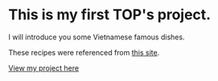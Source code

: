<h1>This is my first TOP's project.</h1>
<p>I will introduce you some Vietnamese famous dishes.</p>
<p>These recipes were referenced from <a href="https://www.allrecipes.com/">this site</a>.</p>
<p><a href="https://onlyflan.github.io/Odin-recipes/">View my project here</a></p>
